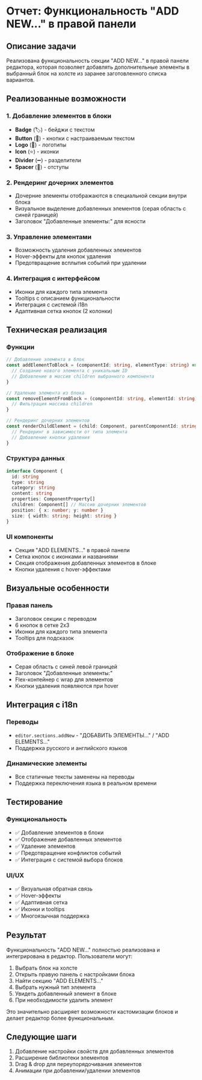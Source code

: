 # Отчет: Функциональность "ADD NEW..." в правой панели

## Описание задачи

Реализована функциональность секции "ADD NEW..." в правой панели редактора, которая позволяет добавлять дополнительные элементы в выбранный блок на холсте из заранее заготовленного списка вариантов.

## Реализованные возможности

### 1. Добавление элементов в блоки
- **Badge** (🏷️) - бейджи с текстом
- **Button** (🔘) - кнопки с настраиваемым текстом
- **Logo** (🏢) - логотипы
- **Icon** (⭐) - иконки
- **Divider** (➖) - разделители
- **Spacer** (📏) - отступы

### 2. Рендеринг дочерних элементов
- Дочерние элементы отображаются в специальной секции внутри блока
- Визуальное выделение добавленных элементов (серая область с синей границей)
- Заголовок "Добавленные элементы:" для ясности

### 3. Управление элементами
- Возможность удаления добавленных элементов
- Hover-эффекты для кнопок удаления
- Предотвращение всплытия событий при удалении

### 4. Интеграция с интерфейсом
- Иконки для каждого типа элемента
- Tooltips с описанием функциональности
- Интеграция с системой i18n
- Адаптивная сетка кнопок (2 колонки)

## Техническая реализация

### Функции
```typescript
// Добавление элемента в блок
const addElementToBlock = (componentId: string, elementType: string) => {
  // Создание нового элемента с уникальным ID
  // Добавление в массив children выбранного компонента
}

// Удаление элемента из блока
const removeElementFromBlock = (componentId: string, elementId: string) => {
  // Фильтрация массива children
}

// Рендеринг дочерних элементов
const renderChildElement = (child: Component, parentComponentId: string) => {
  // Рендеринг в зависимости от типа элемента
  // Добавление кнопки удаления
}
```

### Структура данных
```typescript
interface Component {
  id: string
  type: string
  category: string
  content: string
  properties: ComponentProperty[]
  children: Component[] // Массив дочерних элементов
  position: { x: number; y: number }
  size: { width: string; height: string }
}
```

### UI компоненты
- Секция "ADD ELEMENTS..." в правой панели
- Сетка кнопок с иконками и названиями
- Секция отображения добавленных элементов в блоке
- Кнопки удаления с hover-эффектами

## Визуальные особенности

### Правая панель
- Заголовок секции с переводом
- 6 кнопок в сетке 2x3
- Иконки для каждого типа элемента
- Tooltips для подсказок

### Отображение в блоке
- Серая область с синей левой границей
- Заголовок "Добавленные элементы:"
- Flex-контейнер с wrap для элементов
- Кнопки удаления появляются при hover

## Интеграция с i18n

### Переводы
- `editor.sections.addNew` - "ДОБАВИТЬ ЭЛЕМЕНТЫ..." / "ADD ELEMENTS..."
- Поддержка русского и английского языков

### Динамические элементы
- Все статичные тексты заменены на переводы
- Поддержка переключения языка в реальном времени

## Тестирование

### Функциональность
- ✅ Добавление элементов в блоки
- ✅ Отображение добавленных элементов
- ✅ Удаление элементов
- ✅ Предотвращение конфликтов событий
- ✅ Интеграция с системой выбора блоков

### UI/UX
- ✅ Визуальная обратная связь
- ✅ Hover-эффекты
- ✅ Адаптивная сетка
- ✅ Иконки и tooltips
- ✅ Многоязычная поддержка

## Результат

Функциональность "ADD NEW..." полностью реализована и интегрирована в редактор. Пользователи могут:

1. Выбрать блок на холсте
2. Открыть правую панель с настройками блока
3. Найти секцию "ADD ELEMENTS..."
4. Выбрать нужный тип элемента
5. Увидеть добавленный элемент в блоке
6. При необходимости удалить элемент

Это значительно расширяет возможности кастомизации блоков и делает редактор более функциональным.

## Следующие шаги

1. Добавление настройки свойств для добавленных элементов
2. Расширение библиотеки элементов
3. Drag & drop для переупорядочивания элементов
4. Анимации при добавлении/удалении элементов 